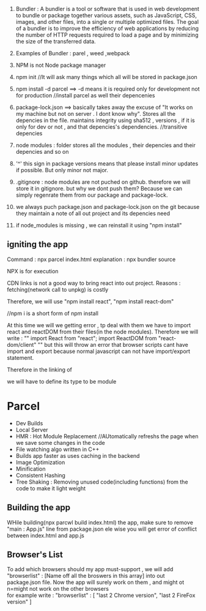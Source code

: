 1) Bundler : A bundler is a tool or software that is used in web development to bundle or package together various assets, such as JavaScript, CSS, images, and other files, into a single or multiple optimized files. The goal of a bundler is to improve the efficiency of web applications by reducing the number of HTTP requests required to load a page and by minimizing the size of the transferred data.

2) Examples of Bundler : parel , weed ,webpack



3) NPM is not Node package manager 

4) npm init  //It will ask many things which all will be stored in package.json
5) npm install -d parcel ==> -d means it is required only for development not for production
//install parcel as well their depencenies 

6) package-lock.json ==> basically takes away the excuse of "It works on my machine but not on server . I dont know why". Stores all the depencies in the file. maintains integrity using sha512 , versions , if it is only for dev or not , and that depencies's dependencies.
//transitive depencies

7) node modules : folder stores all the modules , their depencies and their depencies and so on 

8) '^' this sign in package versions means that please install minor updates if possible. But only minor not major.

9) .gitignore : node modules are not puched on github. therefore we will store it in gitignore. 
but why we dont push them? Because we can simply regenrate them from our package and package-lock. 

10) we always puch package.json and package-lock.json on the git because they maintain a note of all out project and its depencies need

11) if node_modules is missing , we can reinstall it using "npm install"

## igniting the app 
Command : npx parcel index.html 
explanation : npx bundler source

NPX is for execution 

CDN links is not a good way to bring react into out project. 
Reasons : fetching(network call to unpkg) is costly

Therefore, we will use "npm install react", "npm install react-dom"

//npm i is a short form of npm install

At this time we will we getting error , tp deal with them we have to import react and reactDOM from their files(in the node modules). Therefore we will write :
""
    import React from "react";
    import ReactDOM from "react-dom/client"
""
but this will throw an error that browser scripts cant have import and export  because normal javascript can not have import/export statement.

Therefore in the linking of 
<script src = "./app.js"></script>
we will have to define its type to be module
<script type = "module" src = "./app.js"></script>

# Parcel
 - Dev Builds
 - Local Server
 - HMR : Hot Module Replacement //AUtomatically refreshs the page when we save some changes in the code
 - File watching algo written in C++
 - Builds app faster as uses caching in the backend
 - Image Optimization
 - Minification
 - Consistent Hashing
 - Tree Shaking : Removing unused code(including functions) from the code to make it light weight

## Building the app
 WHile building(npx parcwl build index.html) the app, make sure to remove "main : App.js" line from package.json ele wise you will get error of conflict between index.html and app.js

 ## Browser's List
 To add which browsers should my app must-support , we will add 
 "browserlist" : [Name off all the broswers in this array] 
 into out package.json file. Now the app will surely work on them , and might ot n=might not work on the other browsers  
 for example write :
 "browserlist" : [
    "last 2 Chrome version",
    "last 2 FireFox version"
 ]